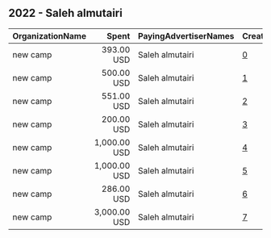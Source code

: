 ## 2022 - Saleh almutairi 
|OrganizationName|Spent|PayingAdvertiserNames|CreativeUrls|Impressions|Genders|AgeBrackets|CountryCodes|BillingAddresses|CandidateBallotInformation|
|:---|---:|:---|:---|---:|:---|:---|:---|:---|:---|
|new camp|393.00 USD|Saleh almutairi|[0](https://www.snap.com/political-ads/asset/d569589fe687a1bd088d9b956f30afb63a6df5387c9928039f545dc0846aafea?mediaType=mp4)|101,106||20+|kuwait|"riqqa,ahmadi,00965,KW"|Dr Saleh Almutiri|
|new camp|500.00 USD|Saleh almutairi|[1](https://www.snap.com/political-ads/asset/e1618d0aabb1d28e0f699d7981aca5cdca5e8e512ce4c28e3799524d3763cd8d?mediaType=mp4)|87,143||20+|kuwait|"riqqa,ahmadi,00965,KW"|Dr Saleh Almutairi|
|new camp|551.00 USD|Saleh almutairi|[2](https://www.snap.com/political-ads/asset/7587785e66736a8aab0191d3b27022686208021079b8ae1faeb233f80218a87f?mediaType=png)|94,680||20+|kuwait|"riqqa,ahmadi,00965,KW"|Dr Saleh Almutairi|
|new camp|200.00 USD|Saleh almutairi|[3](https://www.snap.com/political-ads/asset/a2ade9686a6e428b6acb718be6c1157af0bbc0a8c372cb7c74ad1ddb4a7677e8?mediaType=jpeg)|55,124|||kuwait|"riqqa,ahmadi,00965,KW"|Dr Saleh almutairi|
|new camp|1,000.00 USD|Saleh almutairi|[4](https://www.snap.com/political-ads/asset/99aeb0fa306d0b02752cd1bed065bb0b6d514470c85849f8bb8b22c08b6c7a64?mediaType=jpeg)|189,488||20+|kuwait|"riqqa,ahmadi,00965,KW"|Dr Saleh Almutairi|
|new camp|1,000.00 USD|Saleh almutairi|[5](https://www.snap.com/political-ads/asset/2f5cb62fde033a166a97109569fd18062695720558c7d665acc5b19d1a0bbf2d?mediaType=mp4)|224,049||20+|kuwait|"riqqa,ahmadi,00965,KW"|Dr Saleh Almutairi|
|new camp|286.00 USD|Saleh almutairi|[6](https://www.snap.com/political-ads/asset/2f5cb62fde033a166a97109569fd18062695720558c7d665acc5b19d1a0bbf2d?mediaType=mp4)|82,159||18+|kuwait|"riqqa,ahmadi,00965,KW"|Dr Saleh almutairi|
|new camp|3,000.00 USD|Saleh almutairi|[7](https://www.snap.com/political-ads/asset/6ae4a0d811a531fbe14c7145e30d7d87201eb76f344a1306ecef6d6b76bb48a7?mediaType=mp4)|549,684||18+|kuwait|"riqqa,ahmadi,00965,KW"|Dr Saleh Almutairi|
